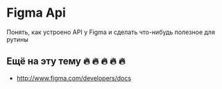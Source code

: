 # Figma Api
Понять, как устроено API у Figma и сделать что-нибудь полезное для рутины

## Ещё на эту тему 🔥 🔥 🔥 🔥 🔥
* http://www.figma.com/developers/docs
